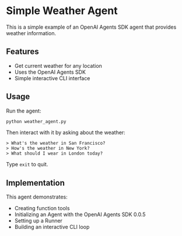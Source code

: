 # Simple Weather Agent

This is a simple example of an OpenAI Agents SDK agent that provides weather information.

## Features

- Get current weather for any location
- Uses the OpenAI Agents SDK
- Simple interactive CLI interface

## Usage

Run the agent:

```bash
python weather_agent.py
```

Then interact with it by asking about the weather:

```
> What's the weather in San Francisco?
> How's the weather in New York?
> What should I wear in London today?
```

Type `exit` to quit.

## Implementation

This agent demonstrates:
- Creating function tools
- Initializing an Agent with the OpenAI Agents SDK 0.0.5
- Setting up a Runner
- Building an interactive CLI loop
